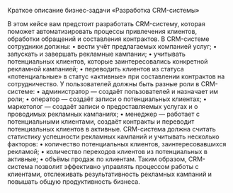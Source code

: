 Краткое описание бизнес-задачи 
«Разработка CRM-системы»

В этом кейсе вам предстоит разработать CRM-систему, которая поможет автоматизировать процессы привлечения клиентов, обработки обращений и составления контрактов. 
В CRM-системе сотрудники должны:
	•	вести учёт предлагаемых компанией услуг;
	•	запускать и завершать рекламные кампании;
	•	учитывать потенциальных клиентов, которые заинтересовались конкретной рекламной кампанией;
	•	переводить клиентов из статуса «потенциальные» в статус «активные» при составлении контрактов на сотрудничество. 
У пользователей должны быть разные роли в CRM-системе:
	•	администратор — создаёт пользователей и назначает им роли;
	•	оператор — создаёт записи о потенциальных клиентах;
	•	маркетолог — создаёт записи о предоставляемых услугах и о проводимых рекламных кампаниях;
	•	менеджер — работает с потенциальными клиентами, создаёт контракты и переводит потенциальных клиентов в активные.
CRM-cистема должна считать статистику успешности рекламных кампаний и учитывать несколько факторов: 
	•	количество потенциальных клиентов, заинтересовавшихся рекламой;
	•	количество переходов клиентов из потенциальных в активные;
	•	объёмы продаж по клиентам.
Таким образом, CRM-система позволит эффективно управлять процессом работы с клиентами, отслеживать результативность рекламных кампаний и повышать общую продуктивность бизнеса.
